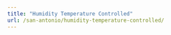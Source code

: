 ```yaml
---
title: "Humidity Temperature Controlled"
url: /san-antonio/humidity-temperature-controlled/
---
```

